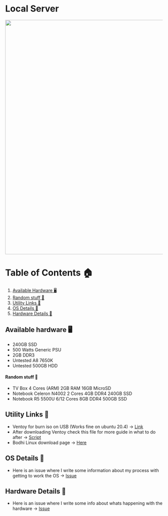 # Local Server

<p align="center">
  <img width="750" height="750" src="https://github.com/jd-apprentice/HardwareLearn/assets/68082746/3e779679-0be3-4bea-a443-ba0a9dfaf73d">
</p>

# Table of Contents 🏠

1. [Available Hardware 🖥](#available-hardware-)
2. [Random stuff 🎉](#random-stuff-)
3. [Utility Links 🔗](#utility-links-)
4. [OS Details 📰](#os-details-)
5. [Hardware Details 📰](#hardware-details-)

## Available hardware 🖥

- 240GB SSD
- 500 Watts Generic PSU
- 2GB DDR3
- Untested A8 7650K
- Untested 500GB HDD

#### Random stuff 🎉

- TV Box 4 Cores (ARM) 2GB RAM 16GB MicroSD
- Notebook Celeron N4002 2 Cores 4GB DDR4 240GB SSD
- Notebook R5 5500U 6/12 Cores 8GB DDR4 500GB SSD

## Utility Links 🔗

- Ventoy for burn iso on USB (Works fine on ubuntu 20.4) -> [Link](https://ventoy.net/en/index.html)
- After downloading Ventoy check this file for more guide in what to do after -> [Script](https://github.com/jd-apprentice/HardwareLearn/blob/main/ventoy.sh)
- Bodhi Linux download page -> [Here](https://www.bodhilinux.com/download/)

## OS Details 📰

- Here is an issue where I write some information about my process with getting to work the OS -> [Issue](https://github.com/jd-apprentice/HardwareLearn/issues/1)

## Hardware Details 📰

- Here is an issue where I write some info about whats happening with the hardware -> [Issue](https://github.com/jd-apprentice/HardwareLearn/issues/2)

